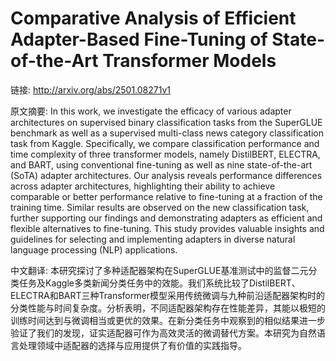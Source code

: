 # Comparative Analysis of Efficient Adapter-Based Fine-Tuning of State-of-the-Art Transformer Models

链接: http://arxiv.org/abs/2501.08271v1

原文摘要:
In this work, we investigate the efficacy of various adapter architectures on
supervised binary classification tasks from the SuperGLUE benchmark as well as
a supervised multi-class news category classification task from Kaggle.
Specifically, we compare classification performance and time complexity of
three transformer models, namely DistilBERT, ELECTRA, and BART, using
conventional fine-tuning as well as nine state-of-the-art (SoTA) adapter
architectures. Our analysis reveals performance differences across adapter
architectures, highlighting their ability to achieve comparable or better
performance relative to fine-tuning at a fraction of the training time. Similar
results are observed on the new classification task, further supporting our
findings and demonstrating adapters as efficient and flexible alternatives to
fine-tuning. This study provides valuable insights and guidelines for selecting
and implementing adapters in diverse natural language processing (NLP)
applications.

中文翻译:
本研究探讨了多种适配器架构在SuperGLUE基准测试中的监督二元分类任务及Kaggle多类新闻分类任务中的效能。我们系统比较了DistilBERT、ELECTRA和BART三种Transformer模型采用传统微调与九种前沿适配器架构时的分类性能与时间复杂度。分析表明，不同适配器架构存在性能差异，其能以极短的训练时间达到与微调相当或更优的效果。在新分类任务中观察到的相似结果进一步验证了我们的发现，证实适配器可作为高效灵活的微调替代方案。本研究为自然语言处理领域中适配器的选择与应用提供了有价值的实践指导。
